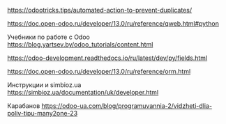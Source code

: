 https://odootricks.tips/automated-action-to-prevent-duplicates/


https://doc.open-odoo.ru/developer/13.0/ru/reference/qweb.html#python

Учебники по работе с Odoo
https://blog.yartsev.by/odoo_tutorials/content.html


https://odoo-development.readthedocs.io/ru/latest/dev/py/fields.html

https://doc.open-odoo.ru/developer/13.0/ru/reference/orm.html

Инструкции и simbioz.ua
https://simbioz.ua/documentation/uk/developer.html

Карабанов
https://odoo-ua.com/blog/programuvannia-2/vidzheti-dlia-poliv-tipu-many2one-23